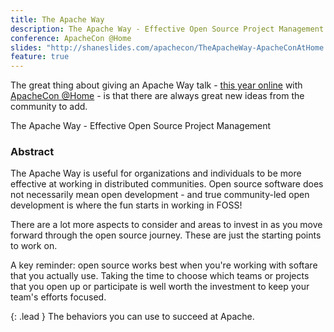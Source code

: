 ```yaml
---
title: The Apache Way
description: The Apache Way - Effective Open Source Project Management
conference: ApacheCon @Home
slides: "http://shaneslides.com/apachecon/TheApacheWay-ApacheConAtHome.html"
feature: true
---
```


The great thing about giving an Apache Way talk - [this year online](https://app.hopin.to/events/apachecon-home/reception) with [ApacheCon @Home](https://apachecon.com/acah2020/) - is that there are always great new ideas from the community to add.

<div class="lead bg-info well">
The Apache Way - Effective Open Source Project Management
</div>

### Abstract

The Apache Way is useful for organizations and individuals to be more 
effective at working in distributed communities.  Open source software does not 
necessarily mean open development - and true community-led open development 
is where the fun starts in working in FOSS!

There are a lot more aspects to consider and areas to invest in as 
you move forward through the open source journey.  These are just the 
starting points to work on.

A key reminder: open source works best when you're working with softare 
that you actually use.  Taking the time to choose which teams or 
projects that you open up or participate is well worth the investment to
keep your team's efforts focused.

{: .lead }
The behaviors you can use to succeed at Apache.
